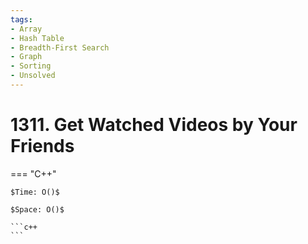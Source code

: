 ```yaml
---
tags:
- Array
- Hash Table
- Breadth-First Search
- Graph
- Sorting
- Unsolved
---
```



# 1311. Get Watched Videos by Your Friends

=== "C++"

    $Time: O()$

    $Space: O()$

    ```c++
    ```